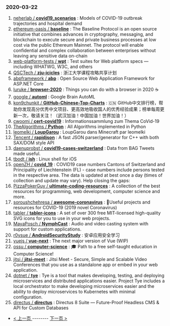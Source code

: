 ### 2020-03-22 
1. [
        neherlab /
**covid19_scenarios**](https://github.com/neherlab/covid19_scenarios) : Models of COVID-19 outbreak trajectories and hospital demand
1. [
        ethereum-oasis /
**baseline**](https://github.com/ethereum-oasis/baseline) : The Baseline Protocol is an open source initiative that combines advances in cryptography, messaging, and blockchain to execute secure and private business processes at low cost via the public Ethereum Mainnet. The protocol will enable confidential and complex collaboration between enterprises without leaving any sensitive data on-chain
1. [
        web-platform-tests /
**wpt**](https://github.com/web-platform-tests/wpt) : Test suites for Web platform specs — including WHATWG, W3C, and others
1. [
        QSCTech /
**zju-icicles**](https://github.com/QSCTech/zju-icicles) : 浙江大学课程攻略共享计划
1. [
        abpframework /
**abp**](https://github.com/abpframework/abp) : Open Source Web Application Framework for ASP.NET Core
1. [
        luruke /
**browser-2020**](https://github.com/luruke/browser-2020) : Things you can do with a browser in 2020 ☕️
1. [
        google /
**automl**](https://github.com/google/automl) : Google Brain AutoML
1. [
        kon9chunkit /
**GitHub-Chinese-Top-Charts**](https://github.com/kon9chunkit/GitHub-Chinese-Top-Charts) : 🇨🇳 GitHub中文排行榜，帮助你发现高分优秀中文项目、更高效地吸收国人的优秀经验成果；榜单每周更新一次，敬请关注！（武汉加油！中国加油！世界加油！）
1. [
        cwoomi /
**cert-covid19**](https://github.com/cwoomi/cert-covid19) : Informationssammlung zum Thema CoVid-19
1. [
        TheAlgorithms /
**Python**](https://github.com/TheAlgorithms/Python) : All Algorithms implemented in Python
1. [
        leomelki /
**LoupGarou**](https://github.com/leomelki/LoupGarou) : LoupGarou dans Minecraft par leomelki
1. [
        Tencent /
**rapidjson**](https://github.com/Tencent/rapidjson) : A fast JSON parser/generator for C++ with both SAX/DOM style API
1. [
        daenuprobst /
**covid19-cases-switzerland**](https://github.com/daenuprobst/covid19-cases-switzerland) : Data from BAG Tweets made useful.
1. [
        tbodt /
**ish**](https://github.com/tbodt/ish) : Linux shell for iOS
1. [
        openZH /
**covid_19**](https://github.com/openZH/covid_19) : COVID19 case numbers Cantons of Switzerland and Principality of Liechtenstein (FL) - case numbers include persons tested in the respective area. The data is updated at best once a day (times of collection and update may vary). Help closing the gaps:
1. [
        PizzaPokerGuy /
**ultimate-coding-resources**](https://github.com/PizzaPokerGuy/ultimate-coding-resources) : A collection of the best resources for programming, web development, computer science and more.
1. [
        soroushchehresa /
**awesome-coronavirus**](https://github.com/soroushchehresa/awesome-coronavirus) : 🦠Useful projects and resources for COVID-19 (2019 novel Coronavirus)
1. [
        tabler /
**tabler-icons**](https://github.com/tabler/tabler-icons) : A set of over 300 free MIT-licensed high-quality SVG icons for you to use in your web projects.
1. [
        MayaPosch /
**NymphCast**](https://github.com/MayaPosch/NymphCast) : Audio and video casting system with support for custom applications.
1. [
        r0ysue /
**AndroidSecurityStudy**](https://github.com/r0ysue/AndroidSecurityStudy) : 安卓应用安全学习
1. [
        vuejs /
**vue-next**](https://github.com/vuejs/vue-next) : The next major version of Vue (WIP)
1. [
        ossu /
**computer-science**](https://github.com/ossu/computer-science) : 🎓 Path to a free self-taught education in Computer Science!
1. [
        jitsi /
**jitsi-meet**](https://github.com/jitsi/jitsi-meet) : Jitsi Meet - Secure, Simple and Scalable Video Conferences that you use as a standalone app or embed in your web application.
1. [
        dotnet /
**tye**](https://github.com/dotnet/tye) : Tye is a tool that makes developing, testing, and deploying microservices and distributed applications easier. Project Tye includes a local orchestrator to make developing microservices easier and the ability to deploy microservices to Kubernetes with minimal configuration.
1. [
        directus /
**directus**](https://github.com/directus/directus) : Directus 8 Suite — Future-Proof Headless CMS & API for Custom Databases 

- [ < 上一页 ](https://github.com/able8/github-trending-daily-record/blob/master/2020-03-21.md) -------- [ 下一页 > ](https://github.com/able8/github-trending-daily-record/blob/master/2020-03-23.md)